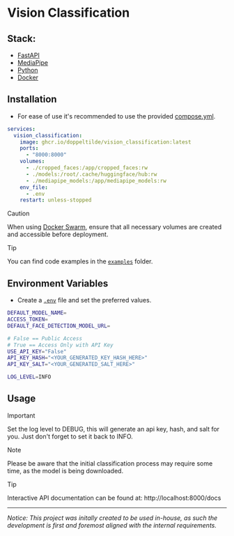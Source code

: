 # Vision Classification

## Stack:
- [FastAPI](https://fastapi.tiangolo.com)
- [MediaPipe](https://ai.google.dev/edge/mediapipe/solutions/guide)
- [Python](https://www.python.org)
- [Docker](https://docker.com)


## Installation

- For ease of use it's recommended to use the provided [compose.yml](https://github.com/doppeltilde/vision_classification/blob/main/compose.yml).

```yml
services:
  vision_classification:
    image: ghcr.io/doppeltilde/vision_classification:latest
    ports:
      - "8000:8000"
    volumes:
      - ./cropped_faces:/app/cropped_faces:rw
      - ./models:/root/.cache/huggingface/hub:rw
      - ./mediapipe_models:/app/mediapipe_models:rw
    env_file:
      - .env
    restart: unless-stopped
```

> [!CAUTION]
> When using [Docker Swarm](https://github.com/doppeltilde/vision_classification/blob/main/compose.swarm.yml), ensure that all necessary volumes are created and accessible before deployment.

> [!TIP]
> You can find code examples in the [`examples`](./examples/) folder.

## Environment Variables
- Create a [`.env`](https://github.com/doppeltilde/vision_classification/blob/main/.env.example) file and set the preferred values.
```sh
DEFAULT_MODEL_NAME=
ACCESS_TOKEN=
DEFAULT_FACE_DETECTION_MODEL_URL=

# False == Public Access
# True == Access Only with API Key
USE_API_KEY="False"
API_KEY_HASH="<YOUR_GENERATED_KEY_HASH_HERE>"
API_KEY_SALT="<YOUR_GENERATED_SALT_HERE>"

LOG_LEVEL=INFO
```

## Usage

> [!IMPORTANT]
> Set the log level to DEBUG, this will generate an api key, hash, and salt for you.
> Just don't forget to set it back to INFO.

> [!NOTE]
> Please be aware that the initial classification process may require some time, as the model is being downloaded.

> [!TIP]
> Interactive API documentation can be found at: http://localhost:8000/docs

---
_Notice:_ _This project was initally created to be used in-house, as such the
development is first and foremost aligned with the internal requirements._
